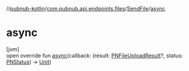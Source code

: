 //[pubnub-kotlin](../../../index.md)/[com.pubnub.api.endpoints.files](../index.md)/[SendFile](index.md)/[async](async.md)

# async

[jvm]\
open override fun [async](async.md)(callback: (result: [PNFileUploadResult](../../com.pubnub.api.models.consumer.files/-p-n-file-upload-result/index.md)?, status: [PNStatus](../../com.pubnub.api.models.consumer/-p-n-status/index.md)) -&gt; [Unit](https://kotlinlang.org/api/latest/jvm/stdlib/kotlin/-unit/index.html))
